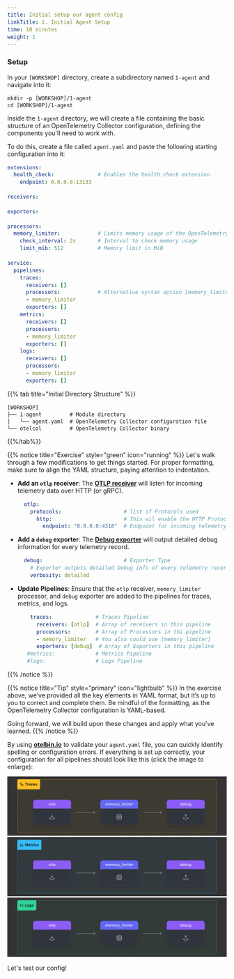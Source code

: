 ```yaml
---
title: Initial setup our agent config  
linkTitle: 1. Initial Agent Setup
time: 10 minutes
weight: 1
---
```


### Setup

In your `[WORKSHOP]` directory, create a subdirectory named `1-agent` and navigate into it:

```text
mkdir -p [WORKSHOP]/1-agent
cd [WORKSHOP]/1-agent
```

Inside the `1-agent` directory, we will create a file containing the basic structure of an OpenTelemetry Collector configuration, defining the components you'll need to work with.

To do this, create a file called `agent.yaml` and paste the following starting configuration into it:

```yaml
extensions:
  health_check:              # Enables the health check extension
    endpoint: 0.0.0.0:13133

receivers:

exporters:
    
processors:
  memory_limiter:            # Limits memory usage of the OpenTelemetry Collector
    check_interval: 2s       # Interval to check memory usage
    limit_mib: 512           # Memory limit in MiB
  
service:
  pipelines:
    traces:
      receivers: []
      processors:            # Alternative syntax option [memory_limiter]
      - memory_limiter
      exporters: []
    metrics:
      receivers: []
      processors:
      - memory_limiter
      exporters: []
    logs: 
      receivers: []
      processors:
      - memory_limiter
      exporters: []
```

{{% tab title="Initial Directory Structure" %}}

```text
[WORKSHOP]
├── 1-agent         # Module directory
│   └── agent.yaml  # OpenTelemetry Collector configuration file
└── otelcol         # OpenTelemetry Collector binary
```

{{%/tab%}}

{{% notice title="Exercise" style="green" icon="running" %}}
Let's walk through a few modifications to get things started. For proper formatting, make sure to align the YAML structure, paying attention to indentation.

- **Add an `otlp` receiver**: The [**OTLP receiver**](https://docs.splunk.com/observability/en/gdi/opentelemetry/components/otlp-receiver.html) will listen for incoming telemetry data over HTTP (or gRPC).

  ```yaml
    otlp:
      protocols:                    # list of Protocols used 
        http:                       # This wil enable the HTTP Protocol
          endpoint: "0.0.0.0:4318"  # Endpoint for incoming telemetry data
  ```

- **Add a `debug` exporter**: The [**Debug exporter**](https://github.com/open-telemetry/opentelemetry-collector/blob/main/exporter/debugexporter/README.md) will output detailed debug information for every telemetry record.

  ```yaml
    debug:                          # Exporter Type
      # Exporter outputs detailed Debug info of every telemetry record
      verbosity: detailed
  ```

- **Update Pipelines**: Ensure that the `otlp` receiver, `memory_limiter` processor, and `debug` exporter are added to the pipelines for traces, metrics, and logs.

  ```yaml
      traces:              # Traces Pipeline
        receivers: [otlp]  # Array of receivers in this pipeline
        processors:        # Array of Processors in thi pipeline
        - memory_limiter   # You also could use [memory_limiter]
        exporters: [debug]  # Array of Exporters in this pipeline
     #metrics:             # Metrics Pipeline
     #logs:                # Logs Pipeline
  ```

{{% /notice %}}

{{% notice title="Tip" style="primary"  icon="lightbulb" %}}
In the exercise above, we’ve provided all the key elements in YAML format, but it’s up to you to correct and complete them. Be mindful of the formatting, as the OpenTelemetry Collector configuration is YAML-based.

Going forward, we will build upon these changes and apply what you've learned.
{{% /notice %}}

By using [**otelbin.io**](https://otelbin.io) to validate your `agent.yaml` file, you can quickly identify spelling or configuration errors. If everything is set up correctly, your configuration for all pipelines should look like this (click the image to enlarge):

<!--![otelbin-a-1-1-all](../images/agent-1-1-all.png)-->
![agent-traces](../images/agent-traces.png?classes=inline&width=20vw)
![agent-metrics](../images/agent-metrics.png?classes=inline&width=20vw)
![agent-logs](../images/agent-logs.png?classes=inline&width=20vw)

Let's test our config!
